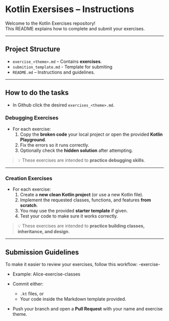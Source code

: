 #  Kotlin Exersises – Instructions

Welcome to the Kotlin Exercises repository!  
This README explains how to complete and submit your exercises.

---

## Project Structure

- `exercise_<theme>.md` – Contains **exercises**.
- `submition_template.md` - Template for submiting
- `README.md` – Instructions and guidelines.

---

## How to do the tasks
- In Github click the desired `exercises_<theme>.md`.

### Debugging Exercises   
- For each exercise:
  1. Copy the **broken code** your local project or open the provided **Kotlin Playground**.  
  2. Fix the errors so it runs correctly.  
  3. Optionally check the **hidden solution** after attempting.

> 💡 These exercises are intended to **practice debugging skills**.

---

### Creation Exercises
- For each exercise:
  1. Create a **new clean Kotlin project** (or use a new Kotlin file).  
  2. Implement the requested classes, functions, and features **from scratch**.  
  3. You may use the provided **starter template** if given.  
  4. Test your code to make sure it works correctly.

> 💡 These exercises are intended to **practice building classes, inheritance, and design**.

---

## Submission Guidelines

To make it easier to review your exercises, follow this workflow:
<YourName>-exercise-<theme>
- Example:
Alice-exercise-classes

- Commit either:
  - `.kt` files, or
  - Your code inside the Markdown template provided.

- Push your branch and open a **Pull Request** with your name and exercise theme.



